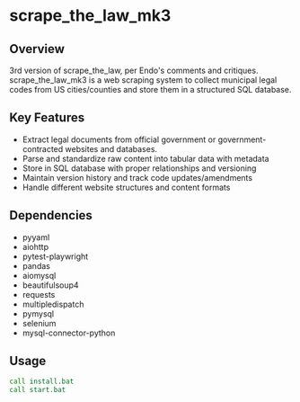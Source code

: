 # scrape_the_law_mk3

## Overview
3rd version of scrape_the_law, per Endo's comments and critiques.
scrape_the_law_mk3 is a web scraping system to collect municipal legal codes from US cities/counties and store them in a structured SQL database.

## Key Features
- Extract legal documents from official government or government-contracted websites and databases.
- Parse and standardize raw content into tabular data with metadata
- Store in SQL database with proper relationships and versioning
- Maintain version history and track code updates/amendments
- Handle different website structures and content formats

## Dependencies
- pyyaml
- aiohttp
- pytest-playwright
- pandas
- aiomysql
- beautifulsoup4
- requests
- multipledispatch
- pymysql
- selenium
- mysql-connector-python

## Usage
```bat
call install.bat
call start.bat
```
